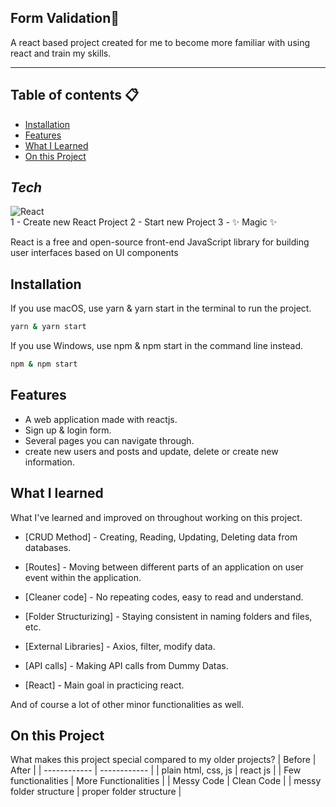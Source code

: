 ## Form Validation📝

A react based project created for me to become 
more familiar with using react and train my skills. 

-------
## Table of contents 📋
* [Installation](#installation)
* [Features](#features)
* [What I Learned](#what-i-learned)
* [On this Project](#on-this-project)
## _Tech_

![React](https://img.shields.io/badge/react-%2320232a.svg?style=for-the-badge&logo=react&logoColor=%2361DAFB)
<br />
1 - Create new React Project
2 - Start new Project
3 - ✨ Magic ✨

React is a free and open-source front-end JavaScript library for building user interfaces based on UI components



## Installation

If you use macOS, use yarn & yarn start in the terminal to run the project.
```sh
yarn & yarn start
```
If you use Windows, use npm & npm start in the command line instead.
```sh
npm & npm start
```


## Features
- A web application made with reactjs.
- Sign up & login form.
- Several pages you can navigate through.
- create new users and posts and update, delete or create new information.

## What I learned

What I've learned and improved on throughout working on this project.

- [CRUD Method] - Creating, Reading, Updating, Deleting data from databases.

- [Routes] - Moving between different parts of an application on user event within the application.

- [Cleaner code] - No repeating codes, easy to read and understand.
- [Folder Structurizing] - Staying consistent in naming folders and files, etc.
- [External Libraries] - Axios, filter, modify data.
- [API calls] - Making API calls from Dummy Datas.
- [React] - Main goal in practicing react.

And of course a lot of other minor functionalities as well.

## On this Project
What makes this project special compared to my older projects?
| Before |  After |
| ------------ | ------------ |
| plain html, css, js | react js |
| Few functionalities | More Functionalities |
| Messy Code | Clean Code |
| messy folder structure | proper folder structure |
